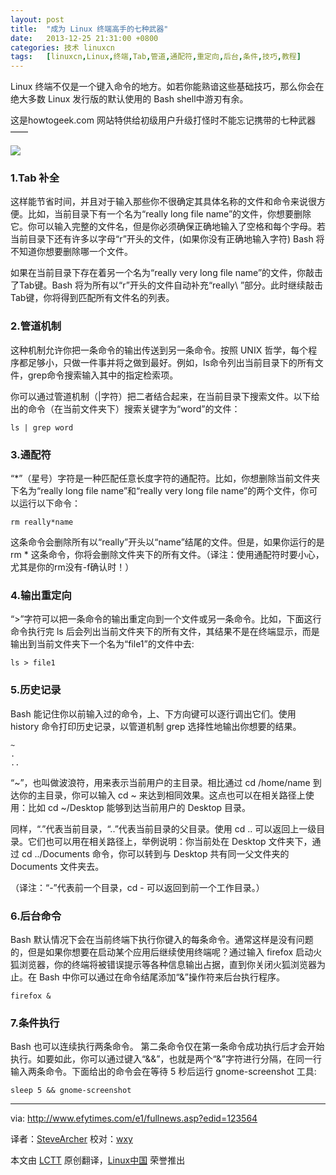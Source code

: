 ```yaml
---
layout: post
title:	"成为 Linux 终端高手的七种武器"
date:	2013-12-25 21:31:00 +0800 
categories:	技术 linuxcn 
tags:	[linuxcn,Linux,终端,Tab,管道,通配符,重定向,后台,条件,技巧,教程]
---
```



Linux 终端不仅是一个键入命令的地方。如若你能熟谙这些基础技巧，那么你会在绝大多数 Linux 发行版的默认使用的 Bash shell中游刃有余。


这是howtogeek.com 网站特供给初级用户升级打怪时不能忘记携带的七种武器——


![](/Asserts/Images//attachment/album/201312/25/211247eocsvcesikucoic9.jpg)


### 1.Tab 补全


这样能节省时间，并且对于输入那些你不很确定其具体名称的文件和命令来说很方便。比如，当前目录下有一个名为“really long file name”的文件，你想要删除它。你可以输入完整的文件名，但是你必须确保正确地输入了空格和每个字母。若当前目录下还有许多以字母“r”开头的文件，(如果你没有正确地输入字符) Bash 将不知道你想要删除哪一个文件。


如果在当前目录下存在着另一个名为“really very long file name”的文件，你敲击了Tab键。Bash 将为所有以“r”开头的文件自动补充“really\ ”部分。此时继续敲击Tab键，你将得到匹配所有文件名的列表。


### 2.管道机制


这种机制允许你把一条命令的输出传送到另一条命令。按照 UNIX 哲学，每个程序都足够小，只做一件事并将之做到最好。例如，ls命令列出当前目录下的所有文件，grep命令搜索输入其中的指定检索项。


你可以通过管道机制（|字符）把二者结合起来，在当前目录下搜索文件。以下给出的命令（在当前文件夹下）搜索关键字为“word”的文件：



```
ls | grep word

```

### 3.通配符


“\*”（星号）字符是一种匹配任意长度字符的通配符。比如，你想删除当前文件夹下名为“really long file name”和“really very long file name”的两个文件，你可以运行以下命令：



```
rm really*name

```

这条命令会删除所有以“really”开头以“name”结尾的文件。但是，如果你运行的是 rm \* 这条命令，你将会删除文件夹下的所有文件。（译注：使用通配符时要小心，尤其是你的rm没有-f确认时！）


### 4.输出重定向


“>”字符可以把一条命令的输出重定向到一个文件或另一条命令。比如，下面这行命令执行完 ls 后会列出当前文件夹下的所有文件，其结果不是在终端显示，而是输出到当前文件夹下一个名为“file1”的文件中去:



```
ls > file1

```

### 5.历史记录


Bash 能记住你以前输入过的命令，上、下方向键可以逐行调出它们。使用 history 命令打印历史记录，以管道机制 grep 选择性地输出你想要的结果。



```
~
. 
..

```

“~”，也叫做波浪符，用来表示当前用户的主目录。相比通过 cd /home/name 到达你的主目录，你可以输入 cd ~ 来达到相同效果。这点也可以在相关路径上使用：比如 cd ~/Desktop 能够到达当前用户的 Desktop 目录。


同样，“.”代表当前目录，“..”代表当前目录的父目录。使用 cd .. 可以返回上一级目录。它们也可以用在相关路径上，举例说明：你当前处在 Desktop 文件夹下，通过 cd ../Documents 命令，你可以转到与 Desktop 共有同一父文件夹的 Documents 文件夹去。


（译注：“-”代表前一个目录，cd - 可以返回到前一个工作目录。）


### 6.后台命令


Bash 默认情况下会在当前终端下执行你键入的每条命令。通常这样是没有问题的，但是如果你想要在启动某个应用后继续使用终端呢？通过输入 firefox 启动火狐浏览器，你的终端将被错误提示等各种信息输出占据，直到你关闭火狐浏览器为止。在 Bash 中你可以通过在命令结尾添加“&”操作符来后台执行程序。



```
firefox &

```

### 7.条件执行


Bash 也可以连续执行两条命令。 第二条命令仅在第一条命令成功执行后才会开始执行。如要如此，你可以通过键入“&&”，也就是两个“&”字符进行分隔，在同一行输入两条命令。下面给出的命令会在等待 5 秒后运行 gnome-screenshot 工具:



```
sleep 5 && gnome-screenshot 

```



---


via: <http://www.efytimes.com/e1/fullnews.asp?edid=123564>


译者：[SteveArcher](https://github.com/SteveArcher) 校对：[wxy](https://github.com/wxy)


本文由 [LCTT](https://github.com/LCTT/TranslateProject) 原创翻译，[Linux中国](http://linux.cn/) 荣誉推出
